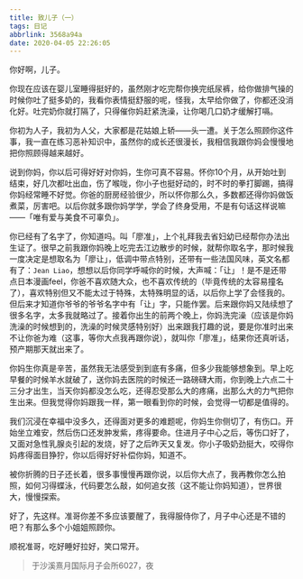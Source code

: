 ```yaml
---
title: 致儿子（一）
tags: 日记
abbrlink: 3568a94a
date: 2020-04-05 22:26:05
---
```


你好啊，儿子。

你现在应该在婴儿室睡得挺好的，虽然刚才吃完帮你换完纸尿裤，给你做排气操的时候你吐了挺多奶的，我看你表情挺舒服的呢，怪我，太早给你做了，你都还没消化好。吐完奶你就打隔了，只得催你妈赶紧洗澡，让你喝几口奶才缓解打嗝。

你初为人子，我初为人父，大家都是花姑娘上轿——头一遭。关于怎么照顾你这件事，我一直在练习恶补知识中，虽然你的成长还很漫长，我相信我跟你妈会慢慢地把你照顾得越来越好。

说到你妈，你以后可得好好对你妈，生你可真不容易。怀你10个月，从开始吐到结束，好几次都吐出血，伤了喉咙，你小子也挺好动的，时不时的拳打脚踢，搞得你妈经常睡不好觉。你爸的厨房经验很少，所以怀你那么久，多数都还得你妈做饭煮菜，厉害吧。以后你就多跟你妈学学，学会了终身受用，不是有句话这样说嘛——「唯有爱与美食不可辜负」。

<!-- more -->

你已经有了名字了，你知道吗。叫「廖准」，上个礼拜我去省妇幼已经帮你办法出生证了。很早之前我跟你妈晚上吃完去江边散步的时候，就帮你取名字，那时候我一度决定是想取名为「廖让」，低调中带点特别，还带有一些法国风味，英文名都有了：`Jean Liao`，想想以后你同学呼喊你的时候，大声喊：「让」！是不是还带点日本漫画feel，你爸不喜欢随大众，也不喜欢传统的（毕竟传统的太容易撞名了），喜欢特别但又不能太过于特殊，太特殊明显的话，以后你上学了会怪我的。但后来才知道你爷爷的爷爷名字中有「让」字，只能作罢。后来跟你妈又陆续想了很多名字，太多我就略过了。接着你出生的前两个晚上，你妈洗完澡（应该是你妈洗澡的时候想到的，洗澡的时候灵感特别好）出来跟我打趣的说，要是你准时出来不让你爸为难（这事，等你大点我再跟你说），就叫你「廖准」，结果你还真听话，预产期那天就出来了。

你妈生你真是辛苦，虽然我无法感受到到底有多痛，但多少我能够想象到。早上吃早餐的时候羊水就破了，送你妈去医院的时候还一路磅礴大雨，你到晚上六点二十三分才出生，当天你妈都没怎么吃，还得忍受那么大的疼痛，出那么大的力气把你生出来。但我觉得你妈跟我一样，第一眼看到你的时候，会觉得一切都是值得的。

我们沉浸在幸福中没多久，还得面对更多的难题呢，你妈生你侧切了，有伤口。开始坐立难安，然后伤口还发肿发紫，疼得要命。住进月子中心之后，等伤口好了，又面对急性乳腺炎引起的发烧，好了之后昨天又复发。你小子吸奶劲挺大，咬得你妈疼得面目狰狞，你以后得好好补偿你妈，知道不。

被你折腾的日子还长着，很多事慢慢再跟你说，以后你大点了，我再教你怎么拍照，如何习得蝶泳，代码要怎么敲，如何追女孩（这不能让你妈知道），世界很大，慢慢探索。

好了，先这样。准哥你差不多应该要醒了，我得服侍你了，月子中心还是不错的吧？有那么多个小姐姐照顾你。

顺祝准哥，吃好睡好拉好，笑口常开。

> 于沙溪熹月国际月子会所6027，夜